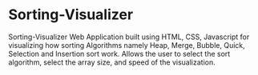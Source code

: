 # Sorting-Visualizer
Sorting-Visualizer
Web Application built using HTML, CSS, Javascript for visualizing how sorting Algorithms namely Heap, Merge, Bubble, Quick, Selection and Insertion sort work. Allows the user to select the sort algorithm, select the array size, and speed of the visualization.
